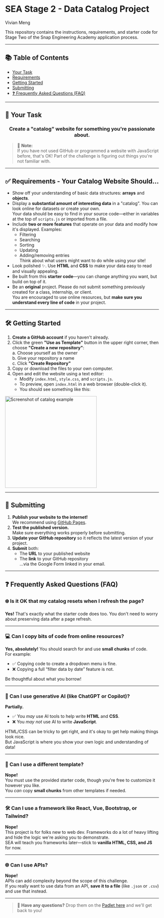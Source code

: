 # SEA Stage 2 - Data Catalog Project
Vivian Meng

This repository contains the instructions, requirements, and starter code for Stage Two of the Snap Engineering Academy application process.

---

## 📚 Table of Contents

- [Your Task](#your-task)
- [Requirements](#requirements---your-catalog-website-should)
- [Getting Started](#getting-started)
- [Submitting](#submitting)
- [❓ Frequently Asked Questions (FAQ)](#-frequently-asked-questions-faq)

---

## 🎯 Your Task

### <p align="center">Create a "catalog" website for something you're passionate about.</p>

> 📝 **Note:**  
> If you have not used GitHub or programmed a website with JavaScript before, that's OK! Part of the challenge is figuring out things you're not familiar with.

---

## ✅ Requirements - Your Catalog Website Should...

- Show off your understanding of basic data structures: **arrays** and **objects**.
- Display a **substantial amount of interesting data** in a "catalog". You can look online for datasets or create your own.  
  Your data should be easy to find in your source code—either in variables at the top of `scripts.js` or imported from a file.
- Include **two or more features** that operate on your data and modify how it's displayed. Examples:
  - Filtering
  - Searching
  - Sorting
  - Updating
  - Adding/removing entries  
    Think about what users might want to do while using your site!
- Look polished ✨. Use **HTML** and **CSS** to make your data easy to read and visually appealing.
- Be built from this **starter code**—you can change anything you want, but build on top of it.
- Be an **original** project. Please do not submit something previously created for a class, internship, or client.  
  You are encouraged to use online resources, but **make sure you understand every line of code** in your project.

---

## 🛠️ Getting Started

1. **Create a GitHub account** if you haven't already.
2. Click the green **"Use as Template"** button in the upper right corner, then choose **"Create a new repository"**:  
   a. Choose yourself as the owner  
   b. Give your repository a name  
   c. Click **"Create Repository"**
3. Copy or download the files to your own computer.
4. Open and edit the website using a text editor:
   - Modify `index.html`, `style.css`, and `scripts.js`.
   - To preview, open `index.html` in a web browser (double-click it).
   - You should see something like this:

<img height="300" alt="Screenshot of catalog example" src="https://github.com/Snap-Engineering-Academy-2023/rn_lab1/assets/7607483/fdd57236-50fe-48ca-956d-d9b4b12db038">

---

## 🚀 Submitting

1. **Publish your website to the internet!**  
   We recommend using [GitHub Pages](https://docs.github.com/en/pages/getting-started-with-github-pages/creating-a-github-pages-site#creating-your-site).
2. **Test the published version.**  
   Make sure everything works properly before submitting.
3. **Update your GitHub repository** so it reflects the latest version of your project.
4. **Submit** both:
   - The **URL** to your published website
   - The **link** to your GitHub repository  
     …via the Google Form linked in your email.

---

## ❓ Frequently Asked Questions (FAQ)

### ❄️ Is it OK that my catalog resets when I refresh the page?

**Yes!** That's exactly what the starter code does too. You don't need to worry about preserving data after a page refresh.

---

### 💻 Can I copy bits of code from online resources?

**Yes, absolutely!** You should search for and use **small chunks** of code.  
For example:

- ✅ Copying code to create a dropdown menu is fine.
- ❌ Copying a full “filter data by date” feature is not.

Be thoughtful about what you borrow!

---

### 🤖 Can I use generative AI (like ChatGPT or Copilot)?

**Partially.**

- ✅ You _may_ use AI tools to help write **HTML** and **CSS**.
- ❌ You _may not_ use AI to write **JavaScript**.

HTML/CSS can be tricky to get right, and it's okay to get help making things look nice.  
But JavaScript is where you show your own logic and understanding of data!

---

### 🧰 Can I use a different template?

**Nope!**  
You must use the provided starter code, though you're free to customize it however you like.  
You _can_ copy **small chunks** from other templates if needed.

---

### 🛠️ Can I use a framework like React, Vue, Bootstrap, or Tailwind?

**Nope!**  
This project is for folks new to web dev. Frameworks do a lot of heavy lifting and hide the logic we're asking you to demonstrate.  
SEA will teach you frameworks later—stick to **vanilla HTML, CSS, and JS** for now.

---

### 🌐 Can I use APIs?

**Nope!**  
APIs can add complexity beyond the scope of this challenge.  
If you really want to use data from an API, **save it to a file** (like `.json` or `.csv`) and use that instead.

---

> 💬 **Have any questions?** Drop them on the [Padlet here](https://padlet.com/arlenschallenge/2025-snap-engineering-academy-stage-2-project-assessment-que-ndmqkef3wxt8sh72) and we'll get back to you!
